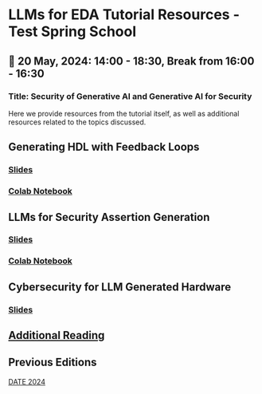 # LLMs for EDA Tutorial Resources - Test Spring School

## 📅 20 May, 2024: 14:00 - 18:30, Break from 16:00 - 16:30
### Title: Security of Generative AI and Generative AI for Security
Here we provide resources from the tutorial itself, as well as additional resources related to the topics discussed.

## Generating HDL with Feedback Loops
### [Slides](https://docs.google.com/presentation/d/12XUBltMFyWy6pKT7H3qHiMxyo2AkleDOV8IGHdYT_bs/edit?usp=sharing)

### [Colab Notebook](https://colab.research.google.com/drive/1dOf4jk9bw6djduo6VWqBNletUcAxIFFz?usp=sharing)

## LLMs for Security Assertion Generation
### [Slides](https://tamucs-my.sharepoint.com/:p:/g/personal/gohil_vasudev_tamu_edu/EZLbyLfKxoZGk7YHE5QNPrUB_TlHbohVJ_FvL_GI__oLmw?e=Rpv4Wz)

### [Colab Notebook](https://colab.research.google.com/drive/1NJKfDE5GxWru92vUK4k-kVncMK3Znufx?usp=sharing)

## Cybersecurity for LLM Generated Hardware
### [Slides](./presentations/HLSforSecurity-TSS-ETS-May-2024.pdf)

## [Additional Reading](./Additional_Reading.md)

## Previous Editions
[DATE 2024](./DATE_2024.md)
